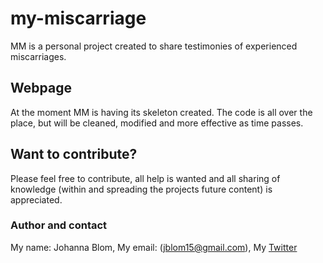 # my-miscarriage
MM is a personal project created to share testimonies of experienced miscarriages.

## Webpage 
At the moment MM is having its skeleton created. The code is all over the place, but will be cleaned, modified and more effective as time passes. 

## Want to contribute?
Please feel free to contribute, all help is wanted and all sharing of knowledge (within and spreading the projects future content) is appreciated.

### Author and contact 
My name: Johanna Blom, 
My email: (jblom15@gmail.com), 
My <a href="https://www.linkedin.com/in/johanna-blom-2419a181/">Twitter</a>